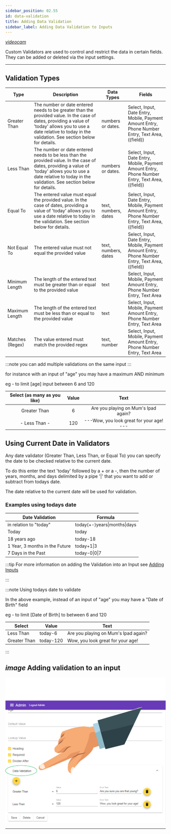 ```yaml
---
sidebar_position: 02.55
id: data-validation
title: Adding Data Validation
sidebar_label: Adding Data Validation to Inputs
---
```

[<i className="material-icons-h1 end">videocam</i>](/vids/Dashnetics-AddInput.mp4)


Custom Validators are used to control and restrict the data in certain fields.
They can be added or deleted via the input settings.

---

## Validation Types

|Type|	Description	|Data Types|	Fields|
| --- | --- | --- | --- |
|Greater Than|	The number or date entered needs to be greater than the provided value. In the case of dates, providing a value of 'today' allows you to use a date relative to today in the validation. See section below for details.|	numbers or dates.|	Select, Input, Date Entry, Mobile, Payment Amount Entry, Phone Number Entry, Text Area, {{field}}|
|Less Than|	The number or date entered needs to be less than the provided value. In the case of dates, providing a value of 'today' allows you to use a date relative to today in the validation. See section below for details.|	numbers or dates.|	Select, Input, Date Entry, Mobile, Payment Amount Entry, Phone Number Entry, Text Area, {{field}}|
|Equal To|	The entered value must equal the provided value. In the case of dates, providing a value of 'today' allows you to use a date relative to today in the validation. See section below for details.|	text, numbers, dates	|Select, Input, Date Entry, Mobile, Payment Amount Entry, Phone Number Entry, Text Area, {{field}}|
|Not Equal To|	The entered value must not equal the provided value	|text, numbers, dates|	Select, Input, Date Entry, Mobile, Payment Amount Entry, Phone Number Entry, Text Area, {{field}}|
|Minimum Length|	The length of the entered text must be greater than or equal to the provided value	|text	|Select, Input, Mobile, Payment Amount Entry, Phone Number Entry, Text Area|
|Maximum Length|	The length of the entered text must be less than or equal to the provided value|	text|	Select, Input, Mobile, Payment Amount Entry, Phone Number Entry, Text Area|
|Matches (Regex)|	The value entered must match the provided regex	|text, number	|Select, Input, Mobile, Payment Amount Entry, Phone Number Entry, Text Area|

:::note you can add multiple validations on the same input
:::



for instance with an input of "age" you may have a maximum AND minimum

eg - to limit [age] input between 6 and 120

| Select (as many as you like)| Value | Text |
| :---: | :---: | :---: |
|Greater Than| 6 |Are you playing on Mum's Ipad again?|
| <span className="transparent"> -</span> Less Than <span className="transparent"> -</span>|120| <span className="transparent"> ---</span>Wow, you look great for your age!<span className="transparent"> ---</span>|




## Using Current Date in Validators

Any date validator (Greater Than, Less Than, or Equal To) you can specify the date to be checked relative to the current date.

To do this enter the text 'today' followed by a + or a -, then the number of years, months, and days delimited by a pipe '|' that you want to add or subtract from todays date.

The date relative to the current date will be used for validation.


### Examples using todays date

|Date Validation| Formula|
|--- | --- |
|in relation to "today"|today(+-)years&#124;months&#124;days|
|Today|today|
|18 years ago|today-18|
|1 Year, 3 months in the Future|today+1&#124;3|
|7 Days in the Past|today-0&#124;0&#124;7|

:::tip For more information on adding the Validation into an Input see [Adding Inputs](/docs/manuals/beginner/add-input)  

:::



:::note   Using todays date to validate


In the above example, instead of an input of "age" you may have a "Date of Birth" field

eg - to limit [Date of Birth] to between 6 and 120

| Select | Value | Text |
| --- | --- | --- | 
|Less Than | today-6 | Are you playing on Mum's Ipad again? |
|Greater Than|  today-120| Wow, you look great for your age!|


:::


## <i className="material-icons color">image</i> Adding validation to an input

![<i className="material-icons color">image</i> Adding validation to an input](/img/add-input-validation.png)

---



